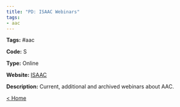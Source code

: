 ```yaml
---
title: "PD: ISAAC Webinars"
tags:
- aac
---
```


<p><b>Tags:</b> #aac</p>
<p><b>Code:</b> S</p>
<p><b>Type:</b> Online</p>
<p><b>Website:</b>
<a href="https://isaac-online.org/english/webinars/">ISAAC</a></p>

<p><b>Description:</b>
Current, additional and archived webinars about AAC.</p>

<p><a href="https://speechiegoodies.github.io/CPD-Vault">&lt; Home</a></p>